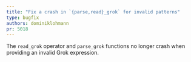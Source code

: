 ```yaml
---
title: "Fix a crash in `{parse,read}_grok` for invalid patterns"
type: bugfix
authors: dominiklohmann
pr: 5018
---
```


The `read_grok` operator and `parse_grok` functions no longer crash when
providing an invalid Grok expression.
